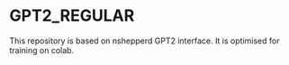 # GPT2_REGULAR

This repository is based on nshepperd GPT2 interface. It is optimised for training on colab.
